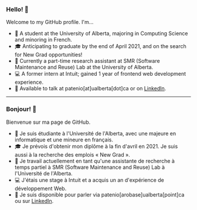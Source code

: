 ### Hello!  👋

Welcome to my GitHub profile. I'm...

- 📖 A student at the University of Alberta, majoring in Computing Science and minoring in French.
- 🎓 Anticipating to graduate by the end of April 2021, and on the search for New Grad opportunities!
- 💼 Currently a part-time research assistant at SMR (Software Maintenance and Reuse) Lab at the University of Alberta.
- 💻 A former intern at Intuit; gained 1 year of frontend web development experience.
- 💬 Available to talk at patenio[at]ualberta[dot]ca or on [LinkedIn](https://www.linkedin.com/in/katherine-patenio/).

----

### Bonjour!  👋

Bienvenue sur ma page de GitHub.

- 📖 Je suis étudiante à l'Université de l'Alberta, avec une majeure en informatique et une mineure en français.
- 🎓 Je prévois d'obtenir mon diplôme à la fin d'avril en 2021. Je suis aussi à la recherche des emplois « New Grad ».
- 💼 Je travail actuellement en tant qu'une assistante de recherche à temps partiel à SMR (Software Maintenance and Reuse) Lab à l'Université de l'Alberta.
- 💻 J'étais une stage à Intuit et a acquis un an d'expérience de développement Web.
- 💬 Je suis disponible pour parler via patenio[arobase]ualberta[point]ca ou sur [LinkedIn](https://www.linkedin.com/in/katherine-patenio/).

<!--
**kpatenio/kpatenio** is a ✨ _special_ ✨ repository because its `README.md` (this file) appears on your GitHub profile.

Here are some ideas to get you started:

- 🔭 I’m currently working on ...
- 🌱 I’m currently learning ...
- 👯 I’m looking to collaborate on ...
- 🤔 I’m looking for help with ...
- 💬 Ask me about ...
- 📫 How to reach me: ...
- 😄 Pronouns: ...
- ⚡ Fun fact: ...
-->
